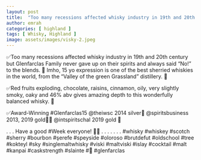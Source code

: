 ```yaml
---
layout: post
title:  "Too many recessions affected whisky industry in 19th and 20th century"
author: emrah
categories: [ highland ]
tags: [ Whisky, Highland ]
image: assets/images/visky-2.jpeg
---
```


✅Too many recessions affected whisky industry in 19th and 20th century but Glenfarclas Family never gave up on their spirits and always said “No!” to the blends. 👊
Imho, 15 yo expression is one of the best sherried whiskies in the world, from the “Valley of the green Grassland” distillery. 🥃

✅Red fruits exploding, chocolate, raisins, cinnamon, oily, very slightly smoky, oaky and 46% abv gives amazing depth to this wonderfully balanced whisky. 🥃

✅Award-Winning #Glenfarclas15
@theiwsc 2014 silver🥈
@spiritsbusiness 2013, 2019 gold🥇🥇
@intspiritschal 2019 gold 🥇

.
.
.
Have a good #Week everyone! 🥃🥃
.
.
.
.
.
.
.
#whisky #whiskey #scotch #sherry #bourbon #şerefe #speyside #oloroso #brutdefut #oldschool #tree #kokteyl #sky #singlemaltwhisky #viski #maltviski #islay #cocktail #malt #kanpai #caskstrength #slainte #🥃 #glenfarclas
